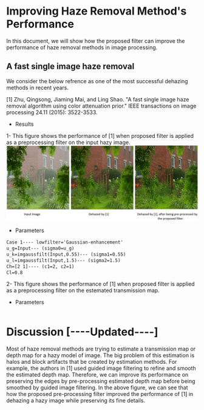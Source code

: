 # Improving Haze Removal Method's Performance
In this document, we will show how the proposed filter can improve the performance of haze removal methods in image processing. 
## A fast single image haze removal
We consider the below refrence as one of the most successful dehazing methods in recent years.

<a id="1">[1]</a>
Zhu, Qingsong, Jiaming Mai, and Ling Shao. "A fast single image haze removal algorithm using color attenuation prior." IEEE transactions on image processing 24.11 (2015): 3522-3533.
- Results

1- This figure shows the performance of [1] when proposed filter is applied as a preprocessing filter on the input hazy image.
![1](https://github.com/onionhub/TIP/blob/Drafts/Drafts/Dehazed2.JPG)

- Parameters
```
Case 1---- lowfilter='Gaussian-enhancement'
u_g=Input--- (sigma0=u_g)
u_k=imgaussfilt(Input,0.55)--- (sigma1=0.55)
u_l=imgaussfilt(Input,1.5)--- (sigma2=1.5)
Ch=[2 1]---- (c1=2, c2=1)
Cl=0.8
```

2- This figure shows the performance of [1] when proposed filter is applied as a preprocessing filter on the estemated transmission map.
- Parameters
```
```
# Discussion [----Updated----]

Most of haze removal methods are trying to estimate a transmission map or depth map for a hazy model of image. The big problem of this estimation is halos and block artifacts that be created by estimation methods. For example, the authors in [1] used guided image filtering to refine and smooth the estimated depth map. Therefore, we can improve its performance on preserving the edges by pre-processing estimated depth map before being smoothed by guided image filtering. In the above figure, we can see that how the proposed pre-processing filter improved the performance of [1] in dehazing a hazy image while preserving its fine details.
